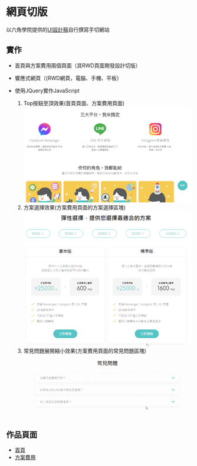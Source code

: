 # 網頁切版
以六角學院提供的[UI設計稿](https://xd.adobe.com/view/4922398e-1a6e-4d4b-848c-044a079713bb-1c71/specs/)自行撰寫手切網站
## 實作
- 首頁與方案費用兩個頁面（具RWD頁面開發設計切版）
  
- 響應式網頁（(RWD網頁，電腦、手機、平板）
- 使用JQuery實作JavaScript
   1. Top按鈕至頂效果(首頁頁面、方案費用頁面) ![image](https://github.com/jim255060/chatTalker/blob/main/top%E8%87%B3%E9%A0%82%E6%8C%89%E9%88%95.gif)
   1. 方案選擇效果(方案費用頁面的方案選擇區塊) ![image](https://github.com/jim255060/chatTalker/blob/main/%E6%96%B9%E6%A1%88%E9%81%B8%E6%93%87%E6%95%88%E6%9E%9C.gif)
   1. 常見問題展開縮小效果(方案費用頁面的常見問題區塊) ![image](https://github.com/jim255060/chatTalker/blob/main/%E5%B8%B8%E8%A6%8B%E5%95%8F%E9%A1%8C%E6%91%BA%E7%96%8A%E6%95%88%E6%9E%9C.gif)
## 作品頁面
 - [首頁](https://jim255060.github.io/chatTalker/home.html)
 - [方案費用](https://jim255060.github.io/chatTalker/program.html)
